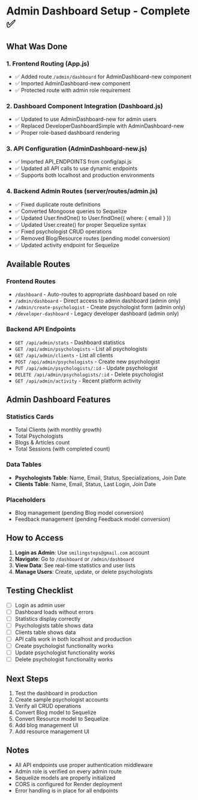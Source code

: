 # Admin Dashboard Setup - Complete ✅

## What Was Done

### 1. Frontend Routing (App.js)
- ✅ Added route `/admin/dashboard` for AdminDashboard-new component
- ✅ Imported AdminDashboard-new component
- ✅ Protected route with admin role requirement

### 2. Dashboard Component Integration (Dashboard.js)
- ✅ Updated to use AdminDashboard-new for admin users
- ✅ Replaced DeveloperDashboardSimple with AdminDashboard-new
- ✅ Proper role-based dashboard rendering

### 3. API Configuration (AdminDashboard-new.js)
- ✅ Imported API_ENDPOINTS from config/api.js
- ✅ Updated all API calls to use dynamic endpoints
- ✅ Supports both localhost and production environments

### 4. Backend Admin Routes (server/routes/admin.js)
- ✅ Fixed duplicate route definitions
- ✅ Converted Mongoose queries to Sequelize
- ✅ Updated User.findOne() to User.findOne({ where: { email } })
- ✅ Updated User.create() for proper Sequelize syntax
- ✅ Fixed psychologist CRUD operations
- ✅ Removed Blog/Resource routes (pending model conversion)
- ✅ Updated activity endpoint for Sequelize

## Available Routes

### Frontend Routes
- `/dashboard` - Auto-routes to appropriate dashboard based on role
- `/admin/dashboard` - Direct access to admin dashboard (admin only)
- `/admin/create-psychologist` - Create psychologist form (admin only)
- `/developer-dashboard` - Legacy developer dashboard (admin only)

### Backend API Endpoints
- `GET /api/admin/stats` - Dashboard statistics
- `GET /api/admin/psychologists` - List all psychologists
- `GET /api/admin/clients` - List all clients
- `POST /api/admin/psychologists` - Create new psychologist
- `PUT /api/admin/psychologists/:id` - Update psychologist
- `DELETE /api/admin/psychologists/:id` - Delete psychologist
- `GET /api/admin/activity` - Recent platform activity

## Admin Dashboard Features

### Statistics Cards
- Total Clients (with monthly growth)
- Total Psychologists
- Blogs & Articles count
- Total Sessions (with completed count)

### Data Tables
- **Psychologists Table**: Name, Email, Status, Specializations, Join Date
- **Clients Table**: Name, Email, Status, Last Login, Join Date

### Placeholders
- Blog management (pending Blog model conversion)
- Feedback management (pending Feedback model conversion)

## How to Access

1. **Login as Admin**: Use `smilingsteps@gmail.com` account
2. **Navigate**: Go to `/dashboard` or `/admin/dashboard`
3. **View Data**: See real-time statistics and user lists
4. **Manage Users**: Create, update, or delete psychologists

## Testing Checklist

- [ ] Login as admin user
- [ ] Dashboard loads without errors
- [ ] Statistics display correctly
- [ ] Psychologists table shows data
- [ ] Clients table shows data
- [ ] API calls work in both localhost and production
- [ ] Create psychologist functionality works
- [ ] Update psychologist functionality works
- [ ] Delete psychologist functionality works

## Next Steps

1. Test the dashboard in production
2. Create sample psychologist accounts
3. Verify all CRUD operations
4. Convert Blog model to Sequelize
5. Convert Resource model to Sequelize
6. Add blog management UI
7. Add resource management UI

## Notes

- All API endpoints use proper authentication middleware
- Admin role is verified on every admin route
- Sequelize models are properly initialized
- CORS is configured for Render deployment
- Error handling is in place for all endpoints
